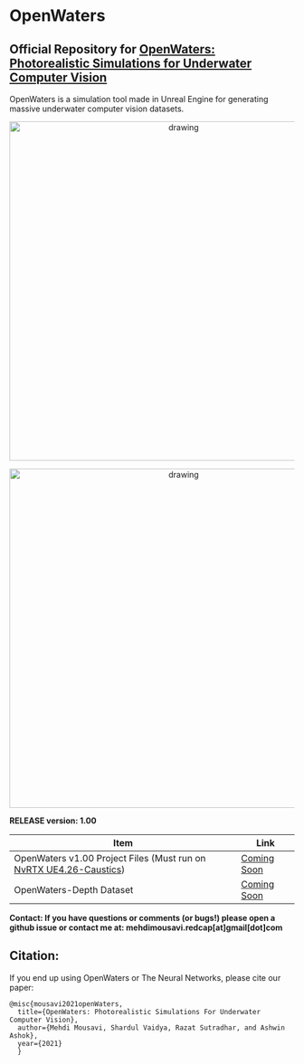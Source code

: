 



# OpenWaters

## Official Repository for [OpenWaters: Photorealistic Simulations for Underwater Computer Vision](https://doi.org/10.1145/3491315.3491336)

OpenWaters is a simulation tool made in Unreal Engine for generating massive underwater computer vision datasets.

<p align="center">
  <img src="Assets/SuperCaustics.gif" alt="drawing" width="600"/>
</p>

<p align="center">
  <img src="Assets/Showcase.png" alt="drawing" width="600"/>
</p>
<p align="center">
  
**RELEASE version: 1.00**
    
 

|Item| Link |
|--|--|
| OpenWaters v1.00 Project Files (Must run on [NvRTX UE4.26-Caustics](https://lens.cs.gsu.edu/))| [Coming Soon](https://lens.cs.gsu.edu/) |
| OpenWaters-Depth Dataset | [Coming Soon](https://lens.cs.gsu.edu/) |
    

**Contact: 
If you have questions or comments (or bugs!) please open a github issue or contact me at:
mehdimousavi.redcap[at]gmail[dot]com**



## Citation:
If you end up using OpenWaters or The Neural Networks, please cite our paper: 

    @misc{mousavi2021openWaters,
      title={OpenWaters: Photorealistic Simulations For Underwater Computer Vision}, 
      author={Mehdi Mousavi, Shardul Vaidya, Razat Sutradhar, and Ashwin Ashok},
      year={2021}
      }
